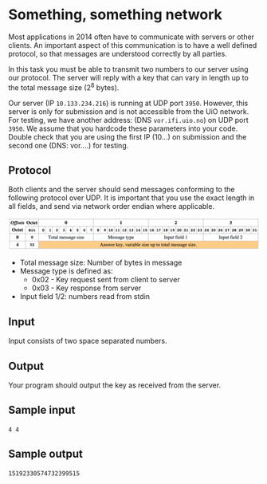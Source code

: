 # Something, something network
Most applications in 2014 often have to communicate with servers or other
clients. An important aspect of this communication is to have a well defined
protocol, so that messages are understood correctly by all parties.

In this task you must be able to transmit two numbers to our server using our
protocol. The server will reply with a key that can vary in length up to the
total message size (2<sup>8</sup> bytes).

Our server (IP `10.133.234.216`) is running at UDP port `3950`. However, this
server is only for submission and is not accessible from the UiO network. For
testing, we have another address: (DNS `vor.ifi.uio.no`) on UDP port `3950`. We
assume that you hardcode these parameters into your code. Double check that you
are using the first IP (10...) on submission and the second one (DNS: vor....)
for testing.

## Protocol
Both clients and the server should send messages conforming to the following
protocol over UDP. It is important that you use the exact length in 
all fields, and send via network order endian where applicable.

![](../images/protocol.png)

- Total message size: Number of bytes in message
- Message type is defined as:
    - 0x02 - Key request sent from client to server
    - 0x03 - Key response from server
- Input field 1/2: numbers read from stdin

## Input
Input consists of two space separated numbers.

## Output
Your program should output the key as received from the server.

## Sample input
```
4 4
```

## Sample output
```
15192330574732399515
```
